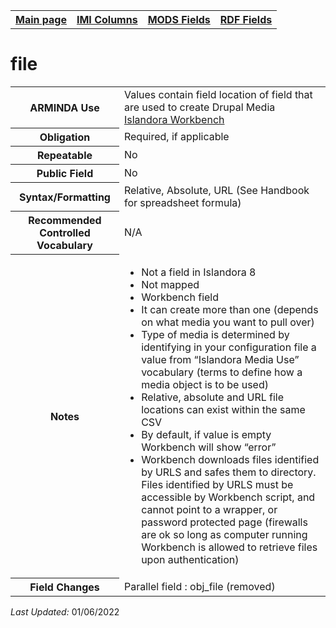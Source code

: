 <!DOCTYPE html>
<html>

<body>
<table style="width:100%">
  <tr>
    <th><a href="index.md">Main page</a></th>
	<th><a href="IMI.md">IMI Columns</a></th>
    <th><a href="MODS.md">MODS Fields</a></th>
    <th><a href="RDF.md">RDF Fields</a></th>
  </tr>
</table>

<h1>file</h1>
<table>
<tr>
	<th>ARMINDA Use</th>
	<td>Values contain field location of field that are used to create Drupal Media <a href="https://mjordan.github.io/islandora_workbench_docs/fields/">Islandora Workbench</a></td>
</tr>
<tr>
	<th>Obligation</th>
	<td>Required, if applicable</td>
</tr>
<tr>
	<th>Repeatable</th>
	<td>No</td>
</tr>
<tr>
	<th>Public Field</th>
	<td>No</td>
</tr>
<tr>
	<th>Syntax/Formatting</th>
	<td>Relative, Absolute, URL (See Handbook for spreadsheet formula)</td>
</tr>
<tr>
	<th>Recommended Controlled Vocabulary</th>
	<td>N/A</td>
</tr>
<tr>
	<th>Notes</th>
	<td>
		<ul>
			<li>Not a field in Islandora 8</li>
			<li>Not mapped</li>
			<li>Workbench field</li>
			<li>It can create more than one (depends on what media you want to pull over)</li>
			<li>Type of media is determined by identifying in your configuration file a value from “Islandora Media Use” vocabulary (terms to define how a media object is to be used)</li>
			<li>Relative, absolute and URL file locations can exist within the same CSV</li>
			<li>By default, if value is empty Workbench will show “error”</li>
			<li>Workbench downloads files identified by URLS and safes them to directory. Files identified by URLS must be accessible by Workbench script, and cannot point to a wrapper, or password protected page (firewalls are ok so long as computer running Workbench is allowed to retrieve files upon authentication)</li>
		</ul>
	</td>
</tr>
<tr>
	<th>Field Changes</th>
	<td>Parallel field : obj_file (removed)</td>
</tr>
</table>
</dl>
<p><i>Last Updated: </i>01/06/2022</p>
</body>
</html>